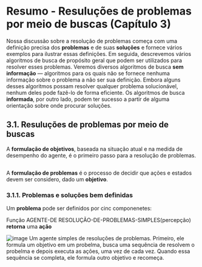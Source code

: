 # Resumo - Resuluções de problemas por meio de buscas (Capítulo 3)
Nossa discussão sobre a resolução de problemas começa com uma definição precisa dos
**problemas** e de suas **soluções** e fornece vários exemplos para ilustrar essas definições. Em seguida,
descrevemos vários algoritmos de busca de propósito geral que podem ser utilizados para resolver
esses problemas. Veremos diversos algoritmos de busca **sem informação** — algoritmos para os
quais não se fornece nenhuma informação sobre o problema a não ser sua definição. Embora alguns
desses algoritmos possam resolver qualquer problema solucionável, nenhum deles pode fazê-lo de
forma eficiente. Os algoritmos de busca **informada**, por outro lado, podem ter sucesso a partir de
alguma orientação sobre onde procurar soluções.

## 3.1. Resuluções de problemas por meio de buscas 
A **formulação de objetivos**, baseada na
situação atual e na medida de desempenho do agente, é o primeiro passo para a resolução de
problemas.
##
A **formulação de problemas** é o processo de decidir que ações e estados devem ser considero, dado um **objetivo**.

### 3.1.1. Problemas e soluções bem definidas 
Um **problema** pode ser definidos por cinc componenetes:

Função AGENTE-DE RESOLUÇÃO-DE-PROBLEMAS-SIMPLES(percepção) **retorna** uma **ação**

![image](https://user-images.githubusercontent.com/71051791/130548617-9deba64f-672f-4b15-9ee0-73fa3c0cf72e.png)
Um agente simples de resoluções de problemas. Primeiro, ele formula um objetivo em um probelma, busca uma sequência de resolvem o probelma e depois executa as ações, uma vez de cada vez. Quando essa sequência se completa, ele formula outro objetivo e recomeça. 